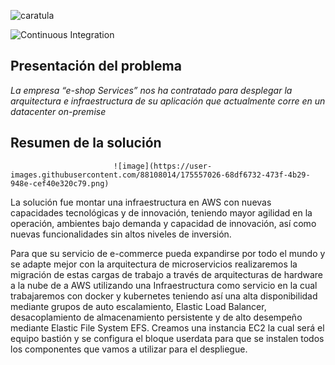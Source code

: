 ![caratula](https://user-images.githubusercontent.com/88108014/175550159-21bfc6ce-abe4-4990-8604-576c61fbfcdb.png)

![Continuous Integration](https://github.com/GoogleCloudPlatform/microservices-demo/workflows/Continuous%20Integration%20-%20Main/Release/badge.svg)

## Presentación del problema

_La empresa “e-shop Services” nos ha contratado para desplegar la arquitectura e infraestructura de su aplicación que actualmente corre en un datacenter on-premise_

## Resumen de la solución 
                           ![image](https://user-images.githubusercontent.com/88108014/175557026-68df6732-473f-4b29-948e-cef40e320c79.png)

La solución fue montar una infraestructura en AWS con nuevas capacidades tecnológicas y de innovación, teniendo mayor agilidad en la operación, ambientes bajo demanda y capacidad de innovación, así como nuevas funcionalidades sin altos niveles de inversión.

Para que su servicio de e-commerce pueda expandirse por todo el mundo y se adapte mejor con la arquitectura de microservicios realizaremos la migración de estas cargas de trabajo a través de arquitecturas de hardware a la nube de a AWS 
utilizando una Infraestructura como servicio en la cual trabajaremos con docker y kubernetes teniendo así una alta disponibilidad mediante grupos de auto escalamiento, Elastic Load Balancer, desacoplamiento de almacenamiento persistente y de alto desempeño mediante Elastic File System EFS.
Creamos una instancia EC2 la cual será el equipo bastión y se configura el bloque userdata para que se instalen todos los componentes que vamos a utilizar para el despliegue.

